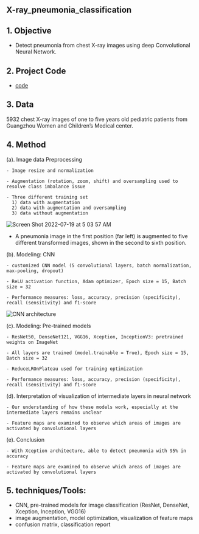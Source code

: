 ## X-ray_pneumonia_classification

## 1. Objective 
- Detect pneumonia from chest X-ray images using deep Convolutional Neural Network.  
        
## 2. Project Code  
- <a href="https://github.com/katehee/X-ray_pneumonia_classification/blob/master/pneumonia.ipynb" target="_blank">code</a>

## 3. Data 
5932 chest X-ray images of one to five years old pediatric patients from Guangzhou Women and Children’s Medical center.

## 4. Method 

 (a). Image data Preprocessing
 
	- Image resize and normalization 
  
	- Augmentation (rotation, zoom, shift) and oversampling used to resolve class imbalance issue  
	
	- Three different training set
      1) data with augmentation
      2) data with augmentation and oversampling
      3) data without augmentation
![Screen Shot 2022-07-19 at 5 03 57 AM](https://user-images.githubusercontent.com/89289320/179712058-16ff99ad-8b2a-4405-ba1e-9c08ba7daf10.png)

- A pneumonia image in the first position (far left) is augmented to five different transformed images, shown in the second to sixth position.

 (b). Modeling: CNN
 
	- customized CNN model (5 convolutional layers, batch normalization, max-pooling, dropout) 
    
	- ReLU activation function, Adam optimizer, Epoch size = 15, Batch size = 32 
  
	- Performance measures: loss, accuracy, precision (specificity), recall (sensitivity) and f1-score 
  
	
![CNN architecture](https://user-images.githubusercontent.com/89289320/179708419-8f5ff198-8a4c-447c-ae5a-9bc4a2fdb282.png)
  
  
 (c). Modeling: Pre-trained models
 
	- ResNet50, DenseNet121, VGG16, Xception, InceptionV3: pretrained weights on ImageNet
  
	- All layers are trained (model.trainable = True), Epoch size = 15, Batch size = 32   
  
	- ReduceLROnPlateau used for training optimization  
  
	- Performance measures: loss, accuracy, precision (specificity), recall (sensitivity) and f1-score
  
	

   (d). Interpretation of visualization of intermediate layers in neural network 
 
	- Our understanding of how these models work, especially at the intermediate layers remains unclear
  
	- Feature maps are examined to observe which areas of images are activated by convolutional layers  
  
	
   (e). Conclusion 
 
	- With Xception architecture, able to detect pneumonia with 95% in accuracy
  
	- Feature maps are examined to observe which areas of images are activated by convolutional layers  
  
## 5. techniques/Tools: 
- CNN, pre-trained models for image classification (ResNet, DenseNet, Xception, Inception, VGG16) 
- image augmentation, model optimization, visualization of feature maps 
- confusion matrix, classification report 

